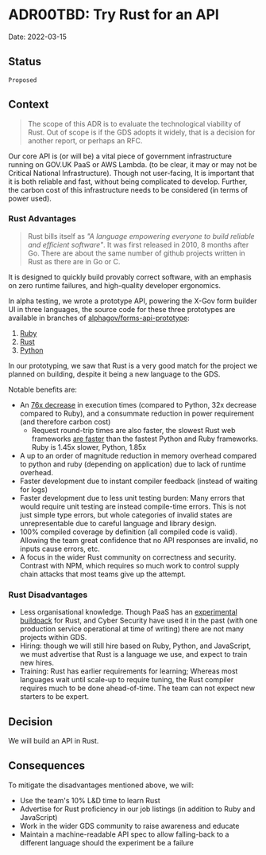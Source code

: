 # ADR00TBD: Try Rust for an API

Date: 2022-03-15

## Status

`Proposed`

## Context
> The scope of this ADR is to evaluate the technological viability of Rust. Out of scope is if the GDS adopts it widely, that is a decision for another report, or perhaps an RFC.

Our core API is (or will be) a vital piece of government infrastructure running on GOV.UK PaaS or AWS Lambda. (to be clear, it may or may not be Critical National Infrastructure). Though not user-facing, It is important that it is both reliable and fast, without being complicated to develop. Further, the carbon cost of this infrastructure needs to be considered (in terms of power used).

### Rust Advantages
> Rust bills itself as _"A language empowering everyone to build reliable and efficient software"_. It was first released in 2010, 8 months after Go. There are about the same number of github projects written in Rust as there are in Go or C.

It is designed to quickly build provably correct software, with an emphasis on zero runtime failures, and high-quality developer ergonomics.

In alpha testing, we wrote a prototype API, powering the X-Gov form builder UI in three languages, the source code for these three prototypes are available in branches of [alphagov/forms-api-prototype](https://github.com/alphagov/forms-api-prototype):
 1. [Ruby](https://github.com/alphagov/forms-api-prototype/pull/1)
 2. [Rust](https://github.com/alphagov/forms-api-prototype/pull/2)
 3. [Python](https://github.com/alphagov/forms-api-prototype/pull/3)

In our prototyping, we saw that Rust is a very good match for the project we planned on building, despite it being a new language to the GDS.

Notable benefits are:
- An [76x decrease](https://github.com/drujensen/fib#results) in execution times (compared to Python, 32x decrease compared to Ruby), and a consummate reduction in power requirement (and therefore carbon cost)
	- Request round-trip times are also faster, the slowest Rust web frameworks [are faster](https://web-frameworks-benchmark.netlify.app/result?asc=0&l=rust,ruby,python]) than the fastest Python and Ruby frameworks. Ruby is 1.45x slower, Python, 1.85x
- A up to an order of magnitude reduction in memory overhead compared to python and ruby (depending on application) due to lack of runtime overhead.
- Faster development due to instant compiler feedback (instead of waiting for logs)
- Faster development due to less unit testing burden: Many errors that would require unit testing are instead compile-time errors. This is not just simple type errors, but whole categories of invalid states are unrepresentable due to careful language and library design.
- 100% compiled coverage by definition (all compiled code is valid). Allowing the team great confidence that no API responses are invalid, no inputs cause errors, etc.
- A focus in the wider Rust community on correctness and security. Contrast with NPM, which requires so much work to control supply chain attacks that most teams give up the attempt.

### Rust Disadvantages
- Less organisational knowledge. Though PaaS has an [experimental buildpack](https://github.com/alphagov/cf-buildpack-rust) for Rust, and Cyber Security have used it in the past (with one production service operational at time of writing) there are not many projects within GDS.
- Hiring: though we will still hire based on Ruby, Python, and JavaScript, we must advertise that Rust is a language we use, and expect to train new hires.
- Training: Rust has earlier requirements for learning; Whereas most languages wait until scale-up to require tuning, the Rust compiler requires much to be done ahead-of-time. The team can not expect new starters to be expert. 


## Decision

We will build an API in Rust.

## Consequences

To mitigate the disadvantages mentioned above, we will:
- Use the team's 10% L&D time to learn Rust
- Advertise for Rust proficiency in our job listings (in addition to Ruby and JavaScript) 
- Work in the wider GDS community to raise awareness and educate
- Maintain a machine-readable API spec to allow falling-back to a different language should the experiment be a failure